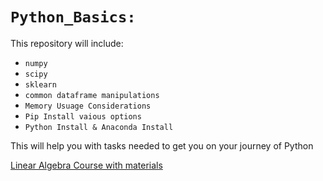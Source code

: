 # `Python_Basics:`

This repository will include: 
* `numpy` 
* `scipy`
* `sklearn` 
* `common dataframe manipulations`
* `Memory Usuage Considerations`
* `Pip Install vaious options`
* `Python Install & Anaconda Install`

This will help you with tasks needed to get you on your journey of Python

[Linear Algebra Course with materials](http://mitran-lab.amath.unc.edu/courses/MATH547ML/MATH547DS.xhtml)
